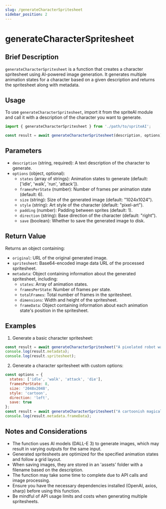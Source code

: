 ```yaml
---
slug: /generateCharacterSpritesheet
sidebar_position: 2
---
```


# generateCharacterSpritesheet

## Brief Description
`generateCharacterSpritesheet` is a function that creates a character spritesheet using AI-powered image generation. It generates multiple animation states for a character based on a given description and returns the spritesheet along with metadata.

## Usage
To use `generateCharacterSpritesheet`, import it from the spriteAI module and call it with a description of the character you want to generate.

```javascript
import { generateCharacterSpritesheet } from './path/to/spriteAI';

const result = await generateCharacterSpritesheet(description, options);
```

## Parameters
- `description` (string, required): A text description of the character to generate.
- `options` (object, optional):
  - `states` (array of strings): Animation states to generate (default: ['idle', 'walk', 'run', 'attack']).
  - `framesPerState` (number): Number of frames per animation state (default: 6).
  - `size` (string): Size of the generated image (default: "1024x1024").
  - `style` (string): Art style of the character (default: "pixel-art").
  - `padding` (number): Padding between sprites (default: 1).
  - `direction` (string): Base direction of the character (default: "right").
  - `save` (boolean): Whether to save the generated image to disk.

## Return Value
Returns an object containing:
- `original`: URL of the original generated image.
- `spritesheet`: Base64-encoded image data URL of the processed spritesheet.
- `metadata`: Object containing information about the generated spritesheet, including:
  - `states`: Array of animation states.
  - `framesPerState`: Number of frames per state.
  - `totalFrames`: Total number of frames in the spritesheet.
  - `dimensions`: Width and height of the spritesheet.
  - `frameData`: Object containing information about each animation state's position in the spritesheet.

## Examples

1. Generate a basic character spritesheet:
```javascript
const result = await generateCharacterSpritesheet("A pixelated robot warrior");
console.log(result.metadata);
console.log(result.spritesheet);
```

2. Generate a character spritesheet with custom options:
```javascript
const options = {
  states: ['idle', 'walk', 'attack', 'die'],
  framesPerState: 8,
  size: '2048x2048',
  style: 'cartoon',
  direction: 'left',
  save: true
};
const result = await generateCharacterSpritesheet("A cartoonish magical wizard", options);
console.log(result.metadata.frameData);
```

## Notes and Considerations
- The function uses AI models (DALL-E 3) to generate images, which may result in varying outputs for the same input.
- Generated spritesheets are optimized for the specified animation states and follow a grid layout.
- When saving images, they are stored in an 'assets' folder with a filename based on the description.
- The function may take some time to complete due to API calls and image processing.
- Ensure you have the necessary dependencies installed (OpenAI, axios, sharp) before using this function.
- Be mindful of API usage limits and costs when generating multiple spritesheets.